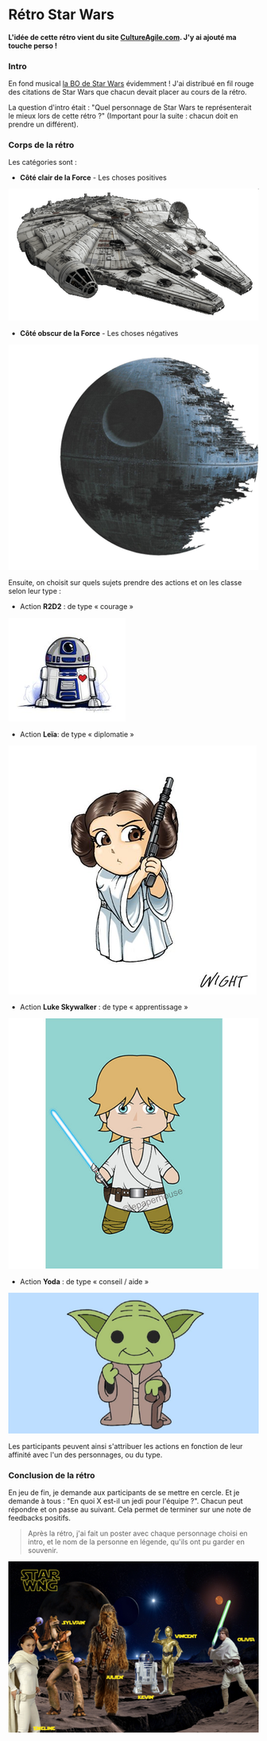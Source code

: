 ﻿# Rétro Star Wars

#### L'idée de cette rétro vient du site [CultureAgile.com](http://www.culture-agile.com/la-retrospective-agile-star-wars/). J'y ai ajouté ma touche perso !

### Intro

En fond musical [la BO de Star Wars](https://www.youtube.com/watch?v=_D0ZQPqeJkk) évidemment !
J'ai distribué en fil rouge des citations de Star Wars que chacun devait placer au cours de la rétro.

La question d'intro était : "Quel personnage de Star Wars te représenterait le mieux lors de cette rétro ?" (Important pour la suite : chacun doit en prendre un différent). 


### Corps de la rétro
Les catégories sont :
- **Côté clair de la Force** - Les choses positives

![Côté clair](pics/RSW/falcon.gif)

- **Côté obscur de la Force** - Les choses négatives

![Côté obscur](pics/RSW/etoileNoire.png)

Ensuite, on choisit sur quels sujets prendre des actions et on les classe selon leur type : 

-  Action **R2D2** : de type « courage »

![R2D2](pics/RSW/r2d2.jpg)

-  Action **Leïa**: de type « diplomatie »

![Leïa](pics/RSW/leia.jpg)

-  Action **Luke Skywalker** : de type « apprentissage »

![Luke](pics/RSW/luke.jpg)

-  Action **Yoda** : de type « conseil / aide »

![Yoda](pics/RSW/yoda.jpg)

Les participants peuvent ainsi s'attribuer les actions en fonction de leur affinité avec l'un des personnages, ou du type.

### Conclusion de la rétro
En jeu de fin, je demande aux participants de se mettre en cercle. Et je demande à tous : "En quoi X est-il un jedi pour l'équipe ?". Chacun peut répondre et on passe au suivant. Cela permet de terminer sur une note de feedbacks positifs.
>Après la rétro, j'ai fait un poster avec chaque personnage choisi en intro, et le nom de la personne en légende, qu'ils ont pu garder en souvenir.

![Montage Star Wars](pics/RSW/montageSW.jpg)




